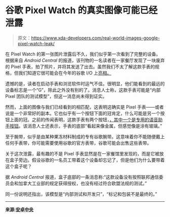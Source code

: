 # 谷歌 Pixel Watch 的真实图像可能已经泄露

> 原文：<https://www.xda-developers.com/real-world-images-google-pixel-watch-leak/>

在 Pixel Watch 的第一张图片泄露后不久，我们似乎第一次看到了完整的设备。根据来自 *Android Central* 的报道，该刊物的一名读者在一家餐厅发现了一块废弃的 Pixel 手表，拍了照片，并将其发送了出去。虽然我们不太了解这款手表的规格，但我们知道它很可能会在今年的谷歌 I/O 上[亮相。](https://www.xda-developers.com/google-io-2022-in-person/)

遗憾的是，读者在启动手表和浏览软件时运气不佳。很明显，他们能看到的最远的设备标志是一个“G”，除此之外没有别的了。消息人士称，这款手表可能是“内部 Pixel 团队的测试模型”，但这一消息尚未得到证实。

然而，上面的图像与我们已经看到的相匹配，这表明这确实是 Pixel 手表——或者说是一个非常好的副本。它也似乎有一个按钮下面的冠肯定，什么可能是另一个按钮上面的冠。之前的传闻表明，这款手表有两个按钮，[，其中一个是专用的语音助手按钮](https://www.xda-developers.com/google-pixel-watch-next-gen-assistant-exynos/)。该消息人士还表示，手表的底部“看起来像金属，但感觉像是涂有玻璃。”

至于腕带，似乎是由某种果冻材料制成的专有谷歌腕带。这意味着你不能随便戴上任何手表带，你可能需要使用谷歌的官方表带，谷歌可能会出售这些表带。

关于这次泄露，最有趣的不是 Pixel 手表显然是在一家餐馆里发现的，而是它被放在盒子旁边。假设谷歌的一名员工带着这个设备却忘记了，但是他们为什么要带着这个盒子呢？

据 *Android Central* 报道，盒子底部的一条消息称:“这款设备没有按照联邦通信委员会和加拿大工业部的规定获得授权，也没有经过符合欧盟法规的测试。”

同一份说明还指出，该模型是“内部测试和开发只”，“标记和包装不是最终的。”

* * *

**来源:[安卓中央](https://www.androidcentral.com/wearables/google-pixel-watch-live-images-exclusive)**